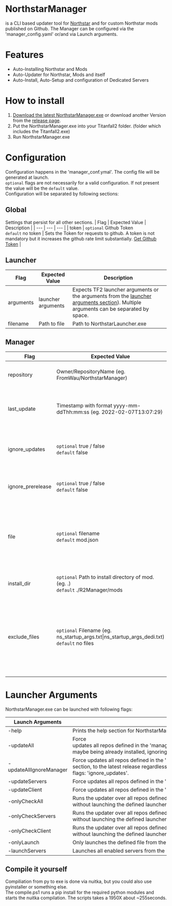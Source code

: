 NorthstarManager
====
is a CLI based updater tool for [Northstar](https://github.com/R2Northstar/Northstar) and for custom Northstar mods published on Github. The Manager can be configured via the 'manager_config.yaml' or/and via Launch arguments. <br>

# Features
- Auto-Installing Northstar and Mods
- Auto-Updater for Northstar, Mods and itself
- Auto-Install, Auto-Setup and configuration of Dedicated Servers

# How to install
1. [Download the latest NorthstarManager.exe](https://github.com/FromWau/NorthstarManager/releases/latest/download/NorthstarManager.exe) or download another Version from the [release page](https://github.com/FromWau/NorthstarManager/releases).
2. Put the NorthstarManager.exe into your Titanfall2 folder. (folder which includes the Titanfall2.exe)
3. Run NorthstarManager.exe

# Configuration
Configuration happens in the 'manager_conf.ymal'. The config file will be generated at launch. <br>
`optional` flags are not necessarily for a valid configuration. If not present the value will be the `default` value.<br>
Configuration will be separated by following sections:

## Global
Settings that persist for all other sections.
| Flag | Expected Value | Description |
| --- | --- | --- |
| token | `optional` Github Token <br> `default` no token | Sets the Token for requests to github. A token is not mandatory but it increases the github rate limit substantially. [Get Github Token](https://github.com/settings/tokens) |

## Launcher
| Flag | Expected Value | Description |
| --- | --- | --- |
| arguments | launcher arguments | Expects TF2 launcher arguments or the arguments from the [launcher arguments section](#launcher-arguments)). Multiple arguments can be separated by space. |
| filename | Path to file | Path to NorthstarLauncher.exe |

## Manager
| Flag | Expected Value | Description |
| --- | --- | --- |
| repository | Owner/RepositoryName (eg. FromWau/NorthstarManager) | Declares the repository of the mod. |
| last_update | Timestamp with format yyyy-mm-ddThh:mm:ss (eg. 2022-02-07T13:07:29) | Defines the Timestamp when repository was updated. |
| ignore_updates | `optional` true / false <br> `default` false | If true the mod with the set flag will not receive updates. |
| ignore_prerelease | `optional` true / false <br> `default` false | If true will ignore releases marked as prerelease. |
| file | `optional` filename <br> `default` mod.json | Sets the filename of the mod. Manager will render mod as corrupted if the file doesn't exist. |
| install_dir | `optional` Path to install directory of mod. (eg. .) <br> `default` ./R2Manager/mods | Defines the install location of the mod. |
| exclude_files | `optional` Filename (eg. ns_startup_args.txt\|ns_startup_args_dedi.txt) <br> `default` no files | Files to be excluded from replacing when installing the new version of a mod. Files will be separated by \|. |

# Launcher Arguments
NorthstarManager.exe can be launched with following flags:

| Launch Arguments | Description |
| --- | --- |
| -help | Prints the help section for NorthstarManager. |
| -updateAll | Force updates all repos defined in the 'manager_config.yaml' to the latest release regardless of the latest release maybe being already installed, ignoring config flags: 'ignore_updates'. |
| -updateAllIgnoreManager | Force updates all repos defined in the 'manager_config.yaml', except the Manager section, to the latest release regardless of the latest release maybe being already installed, ignoring config flags: 'ignore_updates'. |
| -updateServers | Force updates all repos defined in the 'manager_config.yaml' under the Servers section. |
| -updateClient | Force updates all repos defined in the 'manager_config.yaml' under the Manager and Mods section. |
| -onlyCheckAll | Runs the updater over all repos defined in the 'manager_config.yaml' without launching the defined launcher in the 'manager_conf.ymal'. |
| -onlyCheckServers | Runs the updater over all repos defined in the 'manager_config.yaml' under section Servers without launching the defined launcher in the 'manager_conf.ymal'. |
| -onlyCheckClient | Runs the updater over all repos defined in the 'manager_config.yaml' under section Manager and Mods without launching the defined launcher in the 'manager_conf.ymal'. |
| -onlyLaunch | Only launches the defined file from the Launcher section, without checking fpr updates. |
| -launchServers | Launches all enabled servers from the 'manager_config.yaml'. |

## Compile it yourself
Compiliation from py to exe is done via nuitka, but you could also use pyinstaller or something else.<br>
The compile.ps1 runs a pip install for the required python modules and starts the nuitka compilation. The scripts takes a 1950X about ~255seconds.    
